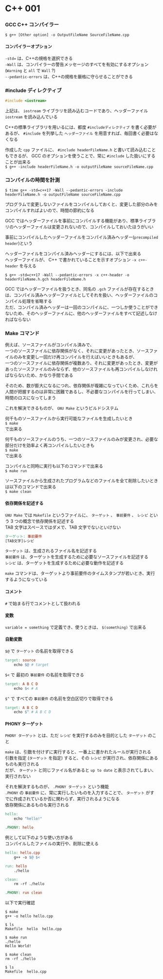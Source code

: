 ﻿# C++ 001

### GCC C++ コンパイラー

`$ g++ [Other option] -o OutputFileName SourceFileName.cpp`

#### コンパイラーオプション

`-std=` は、C++の規格を選択できる  
`-Wall` は、コンパイラーの警告メッセージのすべてを有効にするオプション (`Warning` と `all` で `Wall` ?)  
`--pedantic-errors` は、C++の規格を厳格に守らせることができる

### #include ディレクティブ

```cpp
#include <iostream>
```

上記は、 `iostream` ライブラリを読み込むコードであり、ヘッダーファイル `iostream` を読み込んでいる

C++の標準ライブラリを用いるには、都度 `#includeディレクティブ` を書く必要があるが、 `#include` を列挙した `ヘッダーファイル` を用意すれば、毎回書く必要はなくなる

作成した `cpp` ファイルに、 `#include headerFileName.h` と書いて読み込むこともできるが、 GCC のオプションを使うことで、常に `#include` した扱いにすることが出来る  
`$ g++ -include headerFileName.h -o outputFileName sourceFileName.cpp`

### コンパイルの時間を計測

`$ time g++ -std=c++17 -Wall --pedantic-errors -include headerFileName.h -o outputFileName sourceFileName.cpp`

プログラムで変更しないファイルをコンパイルしておくと、変更した部分のみをコンパイルすればよいので、時間の節約になる

GCC ではヘッダーファイルを事前にコンパイルする機能があり、標準ライブラリのヘッダーファイルは変更されないので、コンパイルしておいたほうがいい

事前にコンパイルしたヘッダーファイルをコンパイル済みヘッダー(`precompiled header`)という

ヘッダーファイルをコンパイル済みヘッダーにするには、以下で出来る  
ヘッダーファイルが、 C++ で書かれていることを示すオプション `-x c++-header` を与える

`$ g++ -std=c++17 -Wall --pedantic-errors -x c++-header -o headerFileName.h.gch headerFileName.h`

GCC ではヘッダーファイルを扱うとき、同名の `.gch` ファイルが存在するときは、コンパイル済みヘッダーファイルとしてそれを扱い、ヘッダーファイルのコンパイル処理を省略する  
ただ、コンパイル済みヘッダーは一回のコンパイルに、一つしか使うことができないため、そのヘッダーファイルに、他のヘッダーファイルをすべて記述しなければならない

### Make コマンド

例えば、ソースファイルがコンパイル済みで、  
一つのソースファイルに依存関係がなく、それに変更があったとき、ソースファイルのみを変更し一回だけ再コンパイルを行えばいいときもあるが、  
一つのソースファイルに依存関係が複数あり、それに変更があったとき、変更があったソースファイルのみならず、他のソースファイルも再コンパイルしなければならないため、かなり手間である

そのため、数が膨大になるにつれ、依存関係が複雑になっていくため、これらを人間が把握するのは非常に困難であるし、不必要なコンパイルを行ってしまい、時間のロスになってしまう

これを解決できるものが、 `GNU Make` というビルドシステム

何千ものソースファイルから実行可能なファイルを生成したいとき  
`$ make`  
で出来る

何千ものソースファイルのうち、一つのソースファイルのみが変更され、必要な部分だけを効率よく再コンパイルしたいときも  
`$ make`  
で出来る

コンパイルと同時に実行も以下のコマンドで出来る  
`$ make run`

ソースファイルから生成されたプログラムなどのファイルを全て削除したいときは以下のコマンドで出来る  
`$ make clean`

#### 依存関係を記述する

`GNU Make` では `Makefile` というファイルに、 `ターゲット` 、 `事前要件` 、 `レシピ` という 3 つの概念で依存関係を記述する  
TAB 文字はスペースではダメで、TAB 文字でないといけない

```makefile
ターゲット: 事前要件
[TAB文字]レシピ
```

`ターゲット` は、生成されるファイル名を記述する  
`事前要件` は、ターゲットを生成するために必要なソースファイルを記述する  
`レシピ` は、ターゲットを生成するために必要な動作を記述する

`make` コマンドは、ターゲットより事前要件のタイムスタンプが若いとき、実行するようになっている

#### コメント

`#` で始まる行でコメントとして扱われる

#### 変数

`variable = something` で定義でき、使うときは、 `$(something)` で出来る

#### 自動変数

`$@` で `ターゲット` の名前を取得できる

```makefile
target: source
    echo $@ # target
```

`$<` で 最初の `事前要件` の名前を取得できる

```makefile
target: A B C D
    echo $< # A
```

`$^` で すべての `事前要件` の名前を空白区切りで取得できる

```makefile
target: A B C D
    echo $^ # A B C D
```

#### PHONY ターゲット

`PHONY ターゲット` とは、ただ `レシピ` を実行するのみを目的とした `ターゲット` のこと

`make` は、引数を付けずに実行すると、一番上に書かれたルールが実行される  
引数を指定 (`ターゲット` を指定) すると、その `レシピ` が実行され、依存関係にあるものも実行される  
だが、 `ターゲット` と同じファイル名があると `up to date` と表示されてしまい、実行されない

それを解決するものが、 `.PHONY ターゲット` という機能  
`.PHONY` の `事前要件` に、常に実行したいものを入力することで、 `ターゲット` がすでに作成されているか否に関わらず、実行されるようになる  
依存関係にあるものも実行される

```makefile
hello:
    echo "hello!"

.PHONY: hello
```

例として以下のような使い方がある  
コンパイルしたファイルの実行や、削除に使える

```makefile
hello: hello.cpp
    g++ -o $@ $<

run: hello
    ./hello

clean:
    rm -rf ./hello

.PHONY: run clean
```

以下で実行確認

```shell
$ make
g++ -o hello hello.cpp

$ ls
Makefile  hello  hello.cpp

$ make run
./hello
Hello World!

$ make clean
rm -rf ./hello

$ ls
Makefile  hello.cpp
```
